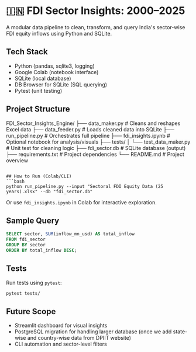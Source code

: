 # 🇮🇳 FDI Sector Insights: 2000–2025

A modular data pipeline to clean, transform, and query India's sector-wise FDI equity inflows using Python and SQLite.

## Tech Stack
- Python (pandas, sqlite3, logging)
- Google Colab (notebook interface)
- SQLite (local database)
- DB Browser for SQLite (SQL querying)
- Pytest (unit testing)

## Project Structure

FDI\_Sector\_Insights\_Engine/
├── data\_maker.py         # Cleans and reshapes Excel data
├── data\_feeder.py        # Loads cleaned data into SQLite
├── run\_pipeline.py       # Orchestrates full pipeline
├── fdi\_insights.ipynb    # Optional notebook for analysis/visuals
├── tests/
│   └── test\_data\_maker.py  # Unit test for cleaning logic
├── fdi\_sector.db         # SQLite database (output)
├── requirements.txt      # Project dependencies
└── README.md             # Project overview

````

## How to Run (Colab/CLI)
```bash
python run_pipeline.py --input "Sectoral FDI Equity Data (25 years).xlsx" --db "fdi_sector.db"
````
Or use `fdi_insights.ipynb` in Colab for interactive exploration.

## Sample Query

```sql
SELECT sector, SUM(inflow_mn_usd) AS total_inflow
FROM fdi_sector
GROUP BY sector
ORDER BY total_inflow DESC;
```

## Tests

Run tests using `pytest`:

```bash
pytest tests/
```

## Future Scope

* Streamlit dashboard for visual insights
* PostgreSQL migration for handling larger database (once we add state-wise and country-wise data from DPIIT website)
* CLI automation and sector-level filters
